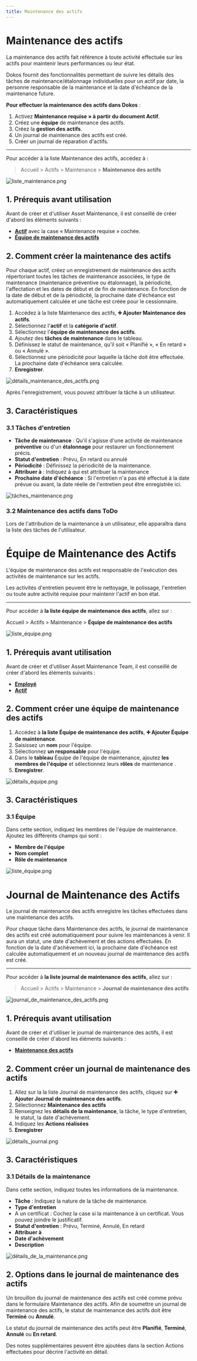 ```yaml
---
title: Maintenance des actifs
---
```


# Maintenance des actifs

La maintenance des actifs fait référence à toute activité effectuée sur les actifs pour maintenir leurs performances ou leur état.

Dokos fournit des fonctionnalités permettant de suivre les détails des tâches de maintenance/étalonnage individuelles pour un actif par date, la personne responsable de la maintenance et la date d'échéance de la maintenance future.

**Pour effectuer la maintenance des actifs dans Dokos** :

1. Activez **Maintenance requise » à partir du document Actif**.
2. Créez une **équipe** de maintenance des actifs.
3. Créez la **gestion des actifs**.
4. Un journal de maintenance des actifs est créé.
5. Créer un journal de réparation d'actifs.

---

Pour accéder à la liste Maintenance des actifs, accédez à :

> Accueil > Actifs > Maintenance > **Maintenance des actifs**

![liste_maintenance.png](/content/actifs/asset-maintenance/liste_maintenance.png)

## 1. Prérequis avant utilisation

Avant de créer et d'utiliser Asset Maintenance, il est conseillé de créer d'abord les éléments suivants :

- **[Actif](/dokos/actifs)** avec la case « Maintenance requise » cochée.
- **[Équipe de maintenance des actifs](/dokos/actifs/maintenance-des-actifs)**

## 2. Comment créer la maintenance des actifs

Pour chaque actif, créez un enregistrement de maintenance des actifs répertoriant toutes les tâches de maintenance associées, le type de maintenance (maintenance préventive ou étalonnage), la périodicité, l'affectation et les dates de début et de fin de maintenance. En fonction de la date de début et de la périodicité, la prochaine date d'échéance est automatiquement calculée et une tâche est créée pour le cessionnaire.

1. Accédez à la liste Maintenance des actifs, **:heavy_plus_sign: Ajouter Maintenance des actifs**.
2. Sélectionnez l'**actif** et la **catégorie d'actif**.
3. Sélectionnez l'**équipe de maintenance des actifs**.
4. Ajoutez des **tâches de maintenance** dans le tableau.
5. Définissez le statut de maintenance, qu'il soit « Planifié », « En retard » ou « Annulé ».
5. Sélectionnez une périodicité pour laquelle la tâche doit être effectuée. La prochaine date d'échéance sera calculée.
6. **Enregistrer**.

![détails_maintenance_des_actifs.png](/content/actifs/asset-maintenance/détails_maintenance_des_actifs.png)

Après l'enregistrement, vous pouvez attribuer la tâche à un utilisateur.

## 3. Caractéristiques

### 3.1 Tâches d'entretien

- **Tâche de maintenance** : Qu'il s'agisse d'une activité de maintenance **préventive** ou d'un **étalonnage** pour restaurer un fonctionnement précis.
- **Statut d'entretien** : Prévu, En retard ou annulé
- **Périodicité** : Définissez la périodicité de la maintenance.
- **Attribuer à** : Indiquez à qui est attribuer la maintenance
- **Prochaine date d'échéance** : Si l'entretien n'a pas été effectué à la date prévue ou avant, la date réelle de l'entretien peut être enregistrée ici.

![tâches_maintenance.png](/content/actifs/asset-maintenance/tâches_maintenance.png)

### 3.2 Maintenance des actifs dans ToDo

Lors de l'attribution de la maintenance à un utilisateur, elle apparaîtra dans la liste des tâches de l'utilisateur.

# Équipe de Maintenance des Actifs

L'équipe de maintenance des actifs est responsable de l'exécution des activités de maintenance sur les actifs.

Les activités d'entretien peuvent être le nettoyage, le polissage, l'entretien ou toute autre activité requise pour maintenir l'actif en bon état.

---

Pour accéder à **la liste équipe de maintenance des actifs**, allez sur :

Accueil > Actifs > Maintenance > **Équipe de maintenance des actifs**

![liste_équipe.png](/content/actifs/asset-maintenance-team/liste_équipe.png)

## 1. Prérequis avant utilisation

Avant de créer et d'utiliser Asset Maintenance Team, il est conseillé de créer d'abord les éléments suivants :

- **[Employé](/hrms/cycle-de-vie/employee)**
- **[Actif](/dokos/actifs)**

## 2. Comment créer une équipe de maintenance des actifs 

1. Accédez à **la liste Équipe de maintenance des actifs**, **:heavy_plus_sign: Ajouter Équipe de maintenance**.
2. Saisissez un **nom** pour l'équipe.
3. Sélectionnez **un responsable** pour l'équipe.
4. Dans le **tableau** Équipe de l'équipe de maintenance, ajoutez **les membres de l'équipe** et sélectionnez leurs **rôles** de maintenance .
5. **Enregistrer**.

![détails_équipe.png](/content/actifs/asset-maintenance-team/détails_équipe.png)

## 3. Caractéristiques

### 3.1 Équipe

Dans cette section, indiquez les membres de l'équipe de maintenance. Ajoutez les différents champs qui sont :

- **Membre de l'équipe**
- **Nom complet**
- **Rôle de maintenance**

![liste_équipe.png](/content/actifs/asset-maintenance-team/liste_équipe.png)

# Journal de Maintenance des Actifs

Le journal de maintenance des actifs enregistre les tâches effectuées dans une maintenance des actifs.

Pour chaque tâche dans Maintenance des actifs, le journal de maintenance des actifs est créé automatiquement pour suivre les maintenances à venir. Il aura un statut, une date d'achèvement et des actions effectuées. En fonction de la date d'achèvement ici, la prochaine date d'échéance est calculée automatiquement et un nouveau journal de maintenance des actifs est créé.

---

Pour accéder à **la liste journal de maintenance des actifs**, allez sur :

> Accueil > Actifs > Maintenance > **Journal de maintenance des actifs**

![journal_de_maintenance_des_actifs.png](/content/actifs/asset-maintenance-log/journal_de_maintenance_des_actifs.png)

## 1. Prérequis avant utilisation

Avant de créer et d'utiliser le journal de maintenance des actifs, il est conseillé de créer d'abord les éléments suivants :

- **[Maintenance des actifs](/dokos/actifs/maintenance-des-actifs)**

## 2. Comment créer un journal de maintenance des actifs

1. Allez sur la la liste Journal de maintenance des actifs, cliquez sur **:heavy_plus_sign: Ajouter Journal de maintenance des actifs**.
2. Sélectionnez **Maintenance des actifs**
3. Renseignez les **détails de la maintenance**, la tâche, le type d'entretien, le statut, la date d'achèvement.
4. Indiquez les **Actions réalisées**
5. **Enregistrer**

![détails_journal.png](/content/actifs/asset-maintenance-log/détails_journal.png)

## 3. Caractéristiques

### 3.1 Détails de la maintenance

Dans cette section, indiquez toutes les informations de la maintenance.

- **Tâche** : Indiquez la nature de la tâche de maintenance.
- **Type d'entretien**
- A un certificat : Cochez la case si la maintenance à un certificat. Vous pouvez joindre le justificatif.
- **Statut d'entretien** : Prévu, Terminé, Annulé, En retard
- **Attribuer à**
- **Date d'achèvement**
- **Description**

![détails_de_la_maintenance.png](/content/actifs/asset-maintenance-log/détails_de_la_maintenance.png)

## 2. Options dans le journal de maintenance des actifs

Un brouillon du journal de maintenance des actifs est créé comme prévu dans le formulaire Maintenance des actifs. Afin de soumettre un journal de maintenance des actifs, le statut de maintenance des actifs doit être **Terminé** ou **Annulé**.

Le statut du journal de maintenance des actifs peut être **Planifié**, **Terminé**, **Annulé** ou **En retard**.

Des notes supplémentaires peuvent être ajoutées dans la section Actions effectuées pour décrire l'activité en détail.